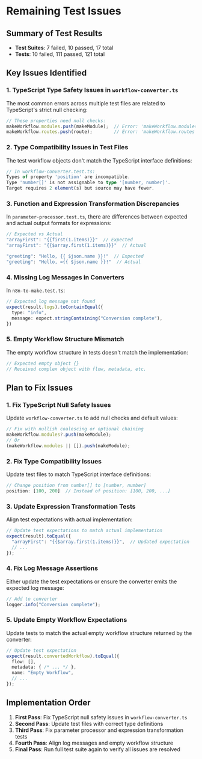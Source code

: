 # Remaining Test Issues

## Summary of Test Results

- **Test Suites**: 7 failed, 10 passed, 17 total
- **Tests**: 10 failed, 111 passed, 121 total

## Key Issues Identified

### 1. TypeScript Type Safety Issues in `workflow-converter.ts`

The most common errors across multiple test files are related to TypeScript's strict null checking:

```typescript
// These properties need null checks:
makeWorkflow.modules.push(makeModule);  // Error: 'makeWorkflow.modules' is possibly 'undefined'
makeWorkflow.routes.push(route);        // Error: 'makeWorkflow.routes' is possibly 'undefined'
```

### 2. Type Compatibility Issues in Test Files

The test workflow objects don't match the TypeScript interface definitions:

```typescript
// In workflow-converter.test.ts:
Types of property 'position' are incompatible.
Type 'number[]' is not assignable to type '[number, number]'.
Target requires 2 element(s) but source may have fewer.
```

### 3. Function and Expression Transformation Discrepancies

In `parameter-processor.test.ts`, there are differences between expected and actual output formats for expressions:

```typescript
// Expected vs Actual
"arrayFirst": "{{first(1.items)}}"  // Expected
"arrayFirst": "{{$array.first(1.items)}}"  // Actual

"greeting": "Hello, {{ $json.name }}!"  // Expected
"greeting": "Hello, ={{ $json.name }}!"  // Actual
```

### 4. Missing Log Messages in Converters

In `n8n-to-make.test.ts`:

```typescript
// Expected log message not found
expect(result.logs).toContainEqual({
  type: "info",
  message: expect.stringContaining("Conversion complete"),
})
```

### 5. Empty Workflow Structure Mismatch

The empty workflow structure in tests doesn't match the implementation:

```typescript
// Expected empty object {}
// Received complex object with flow, metadata, etc.
```

## Plan to Fix Issues

### 1. Fix TypeScript Null Safety Issues

Update `workflow-converter.ts` to add null checks and default values:

```typescript
// Fix with nullish coalescing or optional chaining
makeWorkflow.modules?.push(makeModule);
// Or
(makeWorkflow.modules || []).push(makeModule);
```

### 2. Fix Type Compatibility Issues

Update test files to match TypeScript interface definitions:

```typescript
// Change position from number[] to [number, number]
position: [100, 200]  // Instead of position: [100, 200, ...]
```

### 3. Update Expression Transformation Tests

Align test expectations with actual implementation:

```typescript
// Update test expectations to match actual implementation
expect(result).toEqual({
  "arrayFirst": "{{$array.first(1.items)}}",  // Updated expectation
  // ...
});
```

### 4. Fix Log Message Assertions

Either update the test expectations or ensure the converter emits the expected log message:

```typescript
// Add to converter
logger.info("Conversion complete");
```

### 5. Update Empty Workflow Expectations

Update tests to match the actual empty workflow structure returned by the converter:

```typescript
// Update test expectation
expect(result.convertedWorkflow).toEqual({
  flow: [],
  metadata: { /* ... */ },
  name: "Empty Workflow",
  // ...
});
```

## Implementation Order

1. **First Pass**: Fix TypeScript null safety issues in `workflow-converter.ts`
2. **Second Pass**: Update test files with correct type definitions
3. **Third Pass**: Fix parameter processor and expression transformation tests
4. **Fourth Pass**: Align log messages and empty workflow structure
5. **Final Pass**: Run full test suite again to verify all issues are resolved 